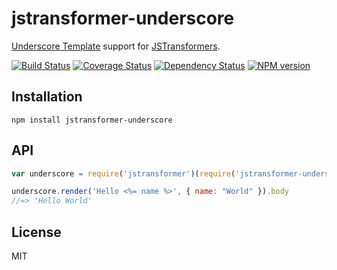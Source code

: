 # jstransformer-underscore

[Underscore Template](http://underscorejs.org/#template) support for [JSTransformers](http://github.com/jstransformers/jstransformer).

[![Build Status](https://img.shields.io/travis/jstransformers/jstransformer-underscore/master.svg)](https://travis-ci.org/jstransformers/jstransformer-underscore)
[![Coverage Status](https://img.shields.io/codecov/c/github/jstransformers/jstransformer-underscore/master.svg)](https://codecov.io/gh/jstransformers/jstransformer-underscore)
[![Dependency Status](https://img.shields.io/david/jstransformers/jstransformer-underscore/master.svg)](http://david-dm.org/jstransformers/jstransformer-underscore)
[![NPM version](https://img.shields.io/npm/v/jstransformer-underscore.svg)](https://www.npmjs.org/package/jstransformer-underscore)

## Installation

    npm install jstransformer-underscore

## API

```js
var underscore = require('jstransformer')(require('jstransformer-underscore'))

underscore.render('Hello <%= name %>', { name: "World" }).body
//=> 'Hello World'
```

## License

MIT
